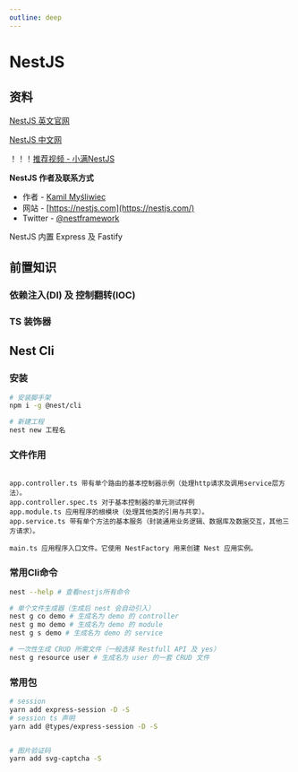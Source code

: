 ```yaml
---
outline: deep
---
```


# NestJS

## 资料
[NestJS 英文官网](https://nestjs.com/)

[NestJS 中文网](https://docs.nestjs.cn/)

！！！[推荐视频 - 小满NestJS](https://www.bilibili.com/video/BV1NG41187Bs)

**NestJS 作者及联系方式**
- 作者 - [Kamil Myśliwiec](https://kamilmysliwiec.com)
- 网站 - [https://nestjs.com](https://nestjs.com/)
- Twitter - [@nestframework](https://twitter.com/nestframework)

NestJS 内置 Express 及 Fastify

## 前置知识
### 依赖注入(DI) 及 控制翻转(IOC)
### TS 装饰器


## Nest Cli

### 安装
```bash
# 安装脚手架
npm i -g @nest/cli

# 新建工程
nest new 工程名
```

### 文件作用
```text

app.controller.ts 带有单个路由的基本控制器示例（处理http请求及调用service层方法）。
app.controller.spec.ts 对于基本控制器的单元测试样例 
app.module.ts 应用程序的根模块（处理其他类的引用与共享）。
app.service.ts 带有单个方法的基本服务（封装通用业务逻辑、数据库及数据交互，其他三方请求）。 

main.ts 应用程序入口文件。它使用 NestFactory 用来创建 Nest 应用实例。

```

### 常用Cli命令
```bash
nest --help # 查看nestjs所有命令

# 单个文件生成器（生成后 nest 会自动引入）
nest g co demo # 生成名为 demo 的 controller
nest g mo demo # 生成名为 demo 的 module
nest g s demo # 生成名为 demo 的 service

# 一次性生成 CRUD 所需文件（一般选择 Restfull API 及 yes）
nest g resource user # 生成名为 user 的一套 CRUD 文件
```

### 常用包
```bash
# session
yarn add express-session -D -S
# session ts 声明
yarn add @types/express-session -D -S


# 图片验证码
yarn add svg-captcha -S



 
```







